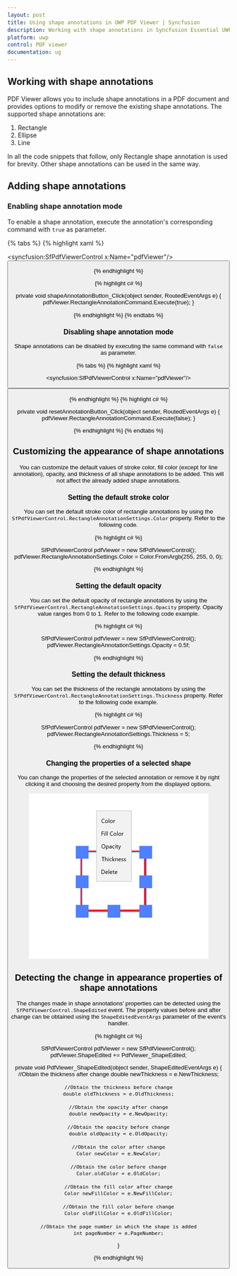 ```yaml
---
layout: post
title: Using shape annotations in UWP PDF Viewer | Syncfusion
description: Working with shape annotations in Syncfusion Essential UWP PDF viewer.
platform: uwp
control: PDF viewer
documentation: ug
---
```


## Working with shape annotations

PDF Viewer allows you to include shape annotations in a PDF document and provides options to modify or remove the existing shape annotations. The supported shape annotations are:

1. Rectangle
2. Ellipse
3. Line

In all the code snippets that follow, only Rectangle shape annotation is used for brevity. Other shape annotations can be used in the same way. 

## Adding shape annotations

### Enabling shape annotation mode

To enable a shape annotation, execute the annotation's corresponding command with `true` as parameter.

{% tabs %}
{% highlight xaml %}

<syncfusion:SfPdfViewerControl x:Name="pdfViewer"/>
<Button x:Name="shapeAnnotationButton" Click="shapeAnnotationButton_Click"/>

{% endhighlight %}

{% highlight c# %}

private void shapeAnnotationButton_Click(object sender, RoutedEventArgs e)
{
	pdfViewer.RectangleAnnotationCommand.Execute(true);
}

{% endhighlight %}
{% endtabs %}

### Disabling shape annotation mode

Shape annotations can be disabled by executing the same command with `false` as parameter. 

{% tabs %}
{% highlight xaml %}

<syncfusion:SfPdfViewerControl x:Name="pdfViewer"/>
<Button x:Name="resetAnnotationButton" Click="resetAnnotationButton_Click" />

{% endhighlight %}
{% highlight c# %}

private void resetAnnotationButton_Click(object sender, RoutedEventArgs e)
{
	pdfViewer.RectangleAnnotationCommand.Execute(false);
}

{% endhighlight %}
{% endtabs %}

## Customizing the appearance of shape annotations

You can customize the default values of stroke color, fill color (except for line annotation), opacity, and thickness of all shape annotations to be added. This will not affect the already added shape annotations.

### Setting the default stroke color

You can set the default stroke color of rectangle annotations by using the `SfPdfViewerControl.RectangleAnnotationSettings.Color` property. Refer to the following code. 
 
{% highlight c# %}

SfPdfViewerControl pdfViewer = new SfPdfViewerControl();
pdfViewer.RectangleAnnotationSettings.Color = Color.FromArgb(255, 255, 0, 0);

{% endhighlight %}

### Setting the default opacity

You can set the default opacity of rectangle annotations by using the `SfPdfViewerControl.RectangleAnnotationSettings.Opacity` property. Opacity value ranges from 0 to 1. Refer to the following code example.

{% highlight c# %}

SfPdfViewerControl pdfViewer = new SfPdfViewerControl();
pdfViewer.RectangleAnnotationSettings.Opacity = 0.5f; 

{% endhighlight %}

### Setting the default thickness

You can set the thickness of the rectangle annotations by using the `SfPdfViewerControl.RectangleAnnotationSettings.Thickness` property. Refer to the following code example. 

{% highlight c# %}

SfPdfViewerControl pdfViewer = new SfPdfViewerControl();
pdfViewer.RectangleAnnotationSettings.Thickness = 5;

{% endhighlight %}

### Changing the properties of a selected shape

You can change the properties of the selected annotation or remove it by right clicking it and choosing the desired property from the displayed options.

![Customtoolbarimage](images/image1.png)

## Detecting the change in appearance properties of shape annotations

The changes made in shape annotations' properties can be detected using the `SfPdfViewerControl.ShapeEdited` event. The property values before and after change can be obtained using the `ShapeEditedEventArgs` parameter of the event's handler. 

{% highlight c# %}

SfPdfViewerControl pdfViewer = new SfPdfViewerControl();
pdfViewer.ShapeEdited += PdfViewer_ShapeEdited;

private void PdfViewer_ShapeEdited(object sender, ShapeEditedEventArgs e)
{
	//Obtain the thickness after change
	double newThickness = e.NewThickness;
	
	//Obtain the thickness before change
	double oldThickness = e.OldThickness;
	
	//Obtain the opacity after change
	double newOpacity = e.NewOpacity;
	
	//Obtain the opacity before change
	double oldOpacity = e.OldOpacity;
	
	//Obtain the color after change
	Color newColor = e.NewColor;
	
	//Obtain the color before change
	Color.oldColor = e.OldColor;
	
	//Obtain the fill color after change
	Color newFillColor = e.NewFillColor;
	
	//Obtain the fill color before change
	Color oldFillColor = e.OldFillColor;
	
	//Obtain the page number in which the shape is added
	int pageNumber = e.PageNumber;
}

{% endhighlight %}